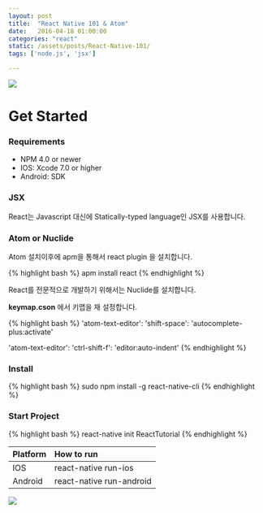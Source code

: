 ```yaml
---
layout: post
title:  "React Native 101 & Atom"
date:   2016-04-18 01:00:00
categories: "react"
static: /assets/posts/React-Native-101/
tags: ['node.js', 'jsx']

---
```


<img src="{{ page.static }}react-native-logo.jpg" class="img-responsive img-rounded">

# Get Started

### Requirements

* NPM 4.0 or newer
* IOS: Xcode 7.0 or higher
* Android: SDK

### JSX

React는 Javascript 대신에 Statically-typed language인 JSX를 사용합니다.

### Atom or Nuclide

Atom 설치이후에 apm을 통해서 react plugin 을 설치합니다.

{% highlight bash %}
apm install react
{% endhighlight %}

React를 전문적으로 개발하기 위해서는 Nuclide를 설치합니다.<br>

**keymap.cson** 에서 키맵을 재 설정합니다.

{% highlight bash %}
'atom-text-editor':
  'shift-space': 'autocomplete-plus:activate'

'atom-text-editor':
  'ctrl-shift-f': 'editor:auto-indent'
{% endhighlight %}




### Install

{% highlight bash %}
sudo npm install -g react-native-cli
{% endhighlight %}

### Start Project

{% highlight bash %}
react-native init ReactTutorial
{% endhighlight %}

| Platform | How to run |
|:---------|:-----------|
| IOS | react-native run-ios | |
| Android | react-native run-android | 핸드폰 흔들고 -> Dev Settings ->  Host, Port를 변경 <br>(이때 http://는 붙이지 않습니다.)|

<img src="{{ page.static }}first_capture.png" class="img-responsive img-rounded">